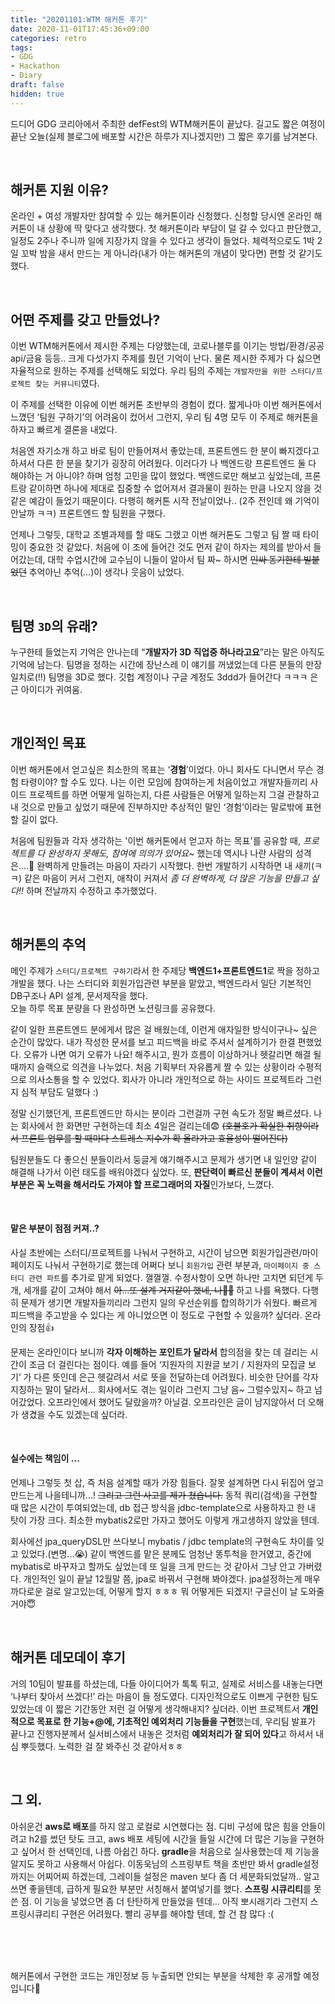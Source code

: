 ```yaml
---
title: "20201101:WTM 해커톤 후기"
date: 2020-11-01T17:45:36+09:00
categories: retro
tags:
- GDG
- Hackathon
- Diary
draft: false
hidden: true
---
```


드디어 GDG 코리아에서 주최한 defFest의 WTM해커톤이 끝났다. 
길고도 짧은 여정이 끝난 오늘(실제 블로그에 배포할 시간은 하루가 지나겠지만) 그 짧은 후기를 남겨본다.

<br>

## 해커톤 지원 이유?
온라인 + 여성 개발자만 참여할 수 있는 해커톤이라 신청했다. 
신청할 당시엔 온라인 해커톤이 내 상황에 딱 맞다고 생각했다. 
첫 해커톤이라 부담이 덜 갈 수 있다고 판단했고, 일정도 2주나 주니까 일에 지장가지 않을 수 있다고 생각이 들었다. 
체력적으로도 1박 2일 꼬박 밤을 새서 만드는 게 아니라(내가 아는 해커톤의 개념이 맞다면) 편할 것 같기도 했다.

<br>

## 어떤 주제를 갖고 만들었나? 
이번 WTM해커톤에서 제시한 주제는 다양했는데, 코로나블루를 이기는 방법/환경/공공api/금융 등등.. 
크게 다섯가지 주제를 줬던 기억이 난다. 
물론 제시한 주제가 다 싫으면 자율적으로 원하는 주제를 선택해도 되었다. 
우리 팀의 주제는 `개발자만을 위한 스터디/프로젝트 찾는 커뮤니티`였다. 

이 주제를 선택한 이유에 이번 해커톤 초반부의 경험이 컸다. 
짧게나마 이번 해커톤에서 느꼈던 ‘팀원 구하기’의 어려움이 컸어서 그런지, 
우리 팀 4명 모두 이 주제로 해커톤을 하자고 빠르게 결론을 내었다.

처음엔 자기소개 하고 바로 팀이 만들어져서 좋았는데, 프론트엔드 한 분이 빠지겠다고 하셔서 다른 한 분을 찾기가 굉장히 어려웠다. 
이러다가 나 백엔드랑 프론트엔드 둘 다 해야하는 거 아니야? 하며 엄청 고민을 많이 했었다. 
백엔드로만 해보고 싶었는데, 프론트랑 같이하면 하나에 제대로 집중할 수 없어져서 
결과물이 원하는 만큼 나오지 않을 것 같은 예감이 들었기 때문이다. 
다행히 해커톤 시작 전날이었나.. (2주 전인데 왜 기억이 안날까 ㅋㅋ) 프론트엔드 할 팀원을 구했다. 

언제나 그렇듯, 대학교 조별과제를 할 때도 그랬고 이번 해커톤도 그렇고 팀 짤 때 타이밍이 중요한 것 같았다. 
처음에 이 조에 들어간 것도 먼저 같이 하자는 제의를 받아서 들어갔는데, 
대학 수업시간에 교수님이 니들이 알아서 팀 짜~ 하시면 ~~인싸 동기한테 빌붙었던~~ 추억아닌 추억(...)이 생각나 웃음이 났었다.

<br>

## 팀명 `3D`의 유래?
누구한테 들었는지 기억은 안나는데 “**개발자가 3D 직업중 하나라고요**”라는 말은 아직도 기억에 남는다. 팀명을 정하는 시간에 장난스레 이 얘기를 꺼냈었는데 다른 분들의 만장일치로(!!) 팀명을 3D로 했다. 깃헙 계정이나 구글 계정도 3ddd가 들어간다 ㅋㅋㅋ 은근 아이디가 귀여움.

<br>

## 개인적인 목표
이번 해커톤에서 얻고싶은 최소한의 목표는 ‘**경험**’이었다. 아니 회사도 다니면서 무슨 경험 타령이야? 할 수도 있다. 
나는 이런 모임에 참여하는게 처음이었고 개발자들끼리 사이드 프로젝트를 하면 어떻게 일하는지, 
다른 사람들은 어떻게 일하는지 그걸 관찰하고 내 것으로 만들고 싶었기 때문에 
진부하지만 추상적인 말인 ‘경험’이라는 말로밖에 표현할 길이 없다. 

처음에 팀원들과 각자 생각하는 '이번 해커톤에서 얻고자 하는 목표'를 공유할 때, 
_프로젝트를 다 완성하지 못해도, 참여에 의의가 있어요~_ 했는데 역시나 나란 사람의 성격은....🤥 
완벽하게 만들려는 마음이 자라기 시작했다. 
한번 개발하기 시작하면 내 새끼(ㅋㅋ) 같은 마음이 커서 그런지, 
애착이 커져서 _좀 더 완벽하게, 더 많은 기능을 만들고 싶다!!_ 하며 전날까지 수정하고 추가했었다.

<br>

## 해커톤의 추억
메인 주제가 `스터디/프로젝트 구하기`라서 한 주제당 **백엔드1+프론트엔드1**로 짝을 정하고 개발을 했다. 
나는 스터디와 회원가입관련 부분을 맡았고, 백엔드라서 일단 기본적인 DB구조나 API 설계, 문서제작을 했다.  
오늘 하루 목표 분량을 다 완성하면 노션링크를 공유했다. 

같이 일한 프론트엔드 분에게서 많은 걸 배웠는데, 이런게 애자일한 방식이구나~ 싶은 순간이 많았다.
내가 작성한 문서를 보고 피드백을 바로 주셔서 설계하기가 한결 편했었다. 
오류가 나면 여기 오류가 나요! 해주시고, 뭔가 흐름이 이상하거나 헷갈리면 해결 될 때까지 슬랙으로 의견을 나누었다. 
처음 기획부터 자유롭게 짤 수 있는 상황이라 수평적으로 의사소통을 할 수 있었다. 
회사가 아니라 개인적으로 하는 사이드 프로젝트라 그런지 심적 부담도 덜했다 :) 

정말 신기했던게, 프론트엔드만 하시는 분이라 그런걸까 구현 속도가 정말 빠르셨다. 
나는 회사에서 한 화면만 구현하는데 최소 4일은 걸리는데😨
~~(호불호가 확실한 취향이라서 프론트 업무를 할 때마다 스트레스 지수가 확 올라가고 효율성이 떨어진다)~~ 

팀원분들도 다 좋으신 분들이라서 둥글게 얘기해주시고 문제가 생기면 내 일인양 같이 해결해 나가서 이런 태도를 배워야겠다 싶었다. 
또, **판단력이 빠르신 분들이 계셔서 이런 부분은 꼭 노력을 해서라도 가져야 할 프로그래머의 자질**인가보다, 느꼈다.

<br>

#### 맡은 부분이 점점 커져..?
사실 초반에는 스터디/프로젝트를 나눠서 구현하고, 시간이 남으면 회원가입관련/마이페이지도 나눠서 구현하기로 했는데 
어쩌다 보니 `회원가입` 관련 부분과, `마이페이지 중 스터디 관련 파트`를 추가로 맡게 되었다. 껄껄껄. 
수정사항이 오면 하나만 고치면 되던게 두개, 세개를 같이 고쳐야 해서 
~~아...또 설계 거지같이 했네, 나💢💢~~ 하고 나를 욕했다. 
다행히 문제가 생기면 개발자들끼리라 그런지 일의 우선순위를 합의하기가 쉬웠다. 
빠르게 피드백을 주고받을 수 있다는 게 아니었으면 이 정도로 구현할 수 있을까? 싶더라. 온라인의 장점👍

문제는 온라인이다 보니까 **각자 이해하는 포인트가 달라서** 합의점을 찾는 데 걸리는 시간이 조금 더 걸린다는 점이다. 
예를 들어 ‘지원자의 지원글 보기 / 지원자의 모집글 보기’ 가 다른 뜻인데 은근 헷갈려서 서로 뜻을 전달하는데 어려웠다. 
비슷한 단어를 각자 지칭하는 말이 달라서... 회사에서도 겪는 일이라 그런지 그냥 음~ 그럴수있지~ 하고 넘어갔었다. 
오프라인에서 했어도 달랐을까? 아닐걸. 오프라인은 글이 남지않아서 더 오해가 생겼을 수도 있겠는데 싶더라.

<br>

#### 실수에는 책임이 ...
언제나 그렇듯 첫 삽, 즉 처음 설계할 때가 가장 힘들다. 잘못 설계하면 다시 뒤집어 엎고 만드는게 나을테니까...! 
~~그리고 그런 사고를 제가 쳤습니다.~~ 
동적 쿼리(검색)을 구현할 때 많은 시간이 투여되었는데, db 접근 방식을 jdbc-template으로 사용하자고 한 내 탓이 가장 크다. 
최소한 mybatis2로만 가자고 했어도 이렇게 개고생하지 않았을 텐데.

회사에선 jpa_queryDSL만 쓰다보니 mybatis / jdbc template의 구현속도 차이를 잊고 있었다.(변명...😭) 
같이 백엔드를 맡은 분께도 엄청난 똥투척을 한거였고, 중간에 mybatis로 바꾸자고 할까도 싶었는데 
또 일을 크게 만드는 것 같아서 그냥 안고 가버렸다. 
개인적인 일이 끝날 12월말 쯤, jpa로 바꿔서 구현해 봐야겠다. 
jpa설정하는게  매우 까다로운 걸로 알고있는데, 어떻게 할지 ㅎㅎㅎ 뭐 어떻게든 되겠지! 
구글신이 날 도와줄 거야😇

<br>

## 해커톤 데모데이 후기
거의 10팀이 발표를 하셨는데, 다들 아이디어가 톡톡 튀고, 
실제로 서비스를 내놓는다면 ‘나부터 찾아서 쓰겠다!’ 라는 마음이 들 정도였다. 
디자인적으로도 이쁘게 구현한 팀도 있었는데 이 짧은 기간동안 저런 걸 어떻게 생각해내지? 싶더라. 
이번 프로젝트서 **개인적으로 목표로 한 기능+@에, 기초적인 예외처리 기능들을 구현**했는데, 
우리팀 발표가 끝나고 진행자분께서 실서비스에서 내놓은 것처럼 **예외처리가 잘 되어 있다**고 하셔서 내심 뿌듯했다. 
노력한 걸 잘 봐주신 것 같아서ㅎㅎ

<br>

## 그 외.
아쉬운건 **aws로 배포**를 하지 않고 로컬로 시연했다는 점. 디비 구성에 많은 힘을 안들이려고 h2를 썼던 탓도 크고, 
aws 배포 세팅에 시간을 들일 시간에 더 많은 기능을 구현하고 싶어서 한 선택인데, 나름 아쉽긴 하다. 
**gradle**을 처음으로 실사용했는데 제 기능을 알지도 못하고 사용해서 아쉽다. 
이동욱님의 스프링부트 책을 초반만 봐서 gradle설정까지는 어찌어찌 하겠는데, 그레이들 설정은 maven 보다 좀 더 세분화되었달까.. 
알고 쓰면 좋을텐데, 급하게 필요한 부분만 서칭해서 붙여넣기를 했다. 
**스프링 시큐리티**를 못 쓴 점. 이 기능을 넣었으면 좀 더 탄탄하게 만들었을 텐데... 
아직 뽀시래기라 그런지 스프링시큐리티 구현은 어려웠다. 빨리 공부를 해야할 텐데, 할 건 참 많다 :(

<br><br><br>

해커톤에서 구현한 코드는 개인정보 등 누출되면 안되는 부분을 삭제한 후 공개할 예정입니다🙂 

